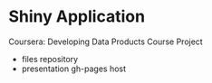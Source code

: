 # Shiny Application
Coursera: Developing Data Products Course Project
  
  - files repository
  - presentation gh-pages host

